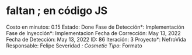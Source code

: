 # faltan ; en código JS

Costo en minutos: 0.15
Estado: Done
Fase de Detección*: Implementación
Fase de Inyección*: Implementacion
Fecha de Corrección: May 13, 2022
Fecha de Detección: May 13, 2022
ID: 86
Iteración: 3
Proyecto*: NefroVida
Responsable: Felipe
Severidad *: Cosmetic
Tipo*: Formato